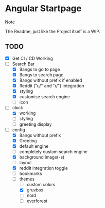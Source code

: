# Angular Startpage
> [!NOTE]
> The Readme, just like the Project itself is a WIP.

## TODO
- [X] Get CI / CD Working
- [ ] Search Bar
  - [X] Bangs to go to page
  - [X] Bangs to search page
  - [X] Bangs without prefix if enabled
  - [X] Reddit ("u/" and "r/") integration
  - [X] styling
  - [X] customise search engine
  - [ ] icon
- [ ] clock
  - [X] working
  - [ ] styling
  - [ ] greeting display
- [ ] config
  - [X] Bangs without prefix
  - [X] Greeting
  - [X] default engine
  - [ ] completely custom search engine
  - [X] background image(-s)
  - [ ] layout
  - [X] reddit integration toggle
  - [ ] bookmarks
  - [ ] themes
    - [ ] custom colors
    - [X] gruvbox
    - [ ] nord
    - [ ] everforest